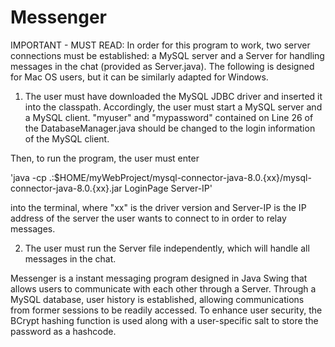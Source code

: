 # Messenger

IMPORTANT - MUST READ: In order for this program to work, two server connections must be established: a MySQL server and a Server for handling
messages in the chat (provided as Server.java). The following is designed for Mac OS users,
but it can be similarly adapted for Windows.

  1) The user must have downloaded the MySQL JDBC driver and inserted it into the classpath.
  Accordingly, the user must start a MySQL server and a MySQL client. "myuser" and "mypassword"
  contained on Line 26 of the DatabaseManager.java should be changed to the login information
  of the MySQL client.
  
  Then, to run the program, the user must enter 
  
  'java -cp .:$HOME/myWebProject/mysql-connector-java-8.0.{xx}/mysql-connector-java-8.0.{xx}.jar LoginPage Server-IP'
  
  into the terminal, where "xx" is the driver version and Server-IP is the IP address of the server the user wants 
  to connect to in order to relay messages.
  
  2) The user must run the Server file independently, which will handle all messages in the chat.
  
  Messenger is a instant messaging program designed in Java Swing that allows users to communicate with each other 
  through a Server. Through a MySQL database, user history is established, allowing communications from former 
  sessions to be readily accessed. To enhance user security, the BCrypt hashing function is used along with a 
  user-specific salt to store the password as a hashcode. 
